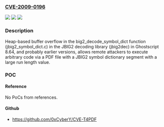 ### [CVE-2009-0196](https://cve.mitre.org/cgi-bin/cvename.cgi?name=CVE-2009-0196)
![](https://img.shields.io/static/v1?label=Product&message=n%2Fa&color=blue)
![](https://img.shields.io/static/v1?label=Version&message=n%2Fa&color=blue)
![](https://img.shields.io/static/v1?label=Vulnerability&message=n%2Fa&color=brighgreen)

### Description

Heap-based buffer overflow in the big2_decode_symbol_dict function (jbig2_symbol_dict.c) in the JBIG2 decoding library (jbig2dec) in Ghostscript 8.64, and probably earlier versions, allows remote attackers to execute arbitrary code via a PDF file with a JBIG2 symbol dictionary segment with a large run length value.

### POC

#### Reference
No PoCs from references.

#### Github
- https://github.com/0xCyberY/CVE-T4PDF

